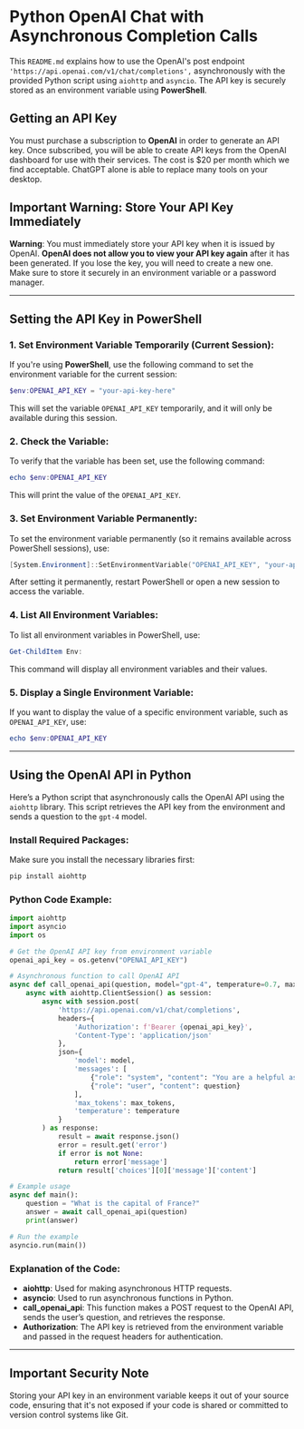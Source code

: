 
# Python OpenAI Chat with Asynchronous Completion Calls

This `README.md` explains how to use the OpenAI's post endpoint ` 'https://api.openai.com/v1/chat/completions',` asynchronously with the provided Python script using `aiohttp` and `asyncio`. The API key is securely stored as an environment variable using **PowerShell**.

## Getting an API Key

You must purchase a subscription to **OpenAI** in order to generate an API key. Once subscribed, you will be able to create API keys from the OpenAI dashboard for use with their services. The cost is $20 per month which we find acceptable.  ChatGPT alone is able to replace many tools on your desktop.

## Important Warning: Store Your API Key Immediately

**Warning**: You must immediately store your API key when it is issued by OpenAI. **OpenAI does not allow you to view your API key again** after it has been generated. If you lose the key, you will need to create a new one. Make sure to store it securely in an environment variable or a password manager.

---

## Setting the API Key in PowerShell

### 1. **Set Environment Variable Temporarily (Current Session)**:
If you're using **PowerShell**, use the following command to set the environment variable for the current session:

```powershell
$env:OPENAI_API_KEY = "your-api-key-here"
```

This will set the variable `OPENAI_API_KEY` temporarily, and it will only be available during this session.

### 2. **Check the Variable**:
To verify that the variable has been set, use the following command:

```powershell
echo $env:OPENAI_API_KEY
```

This will print the value of the `OPENAI_API_KEY`.

### 3. **Set Environment Variable Permanently**:
To set the environment variable permanently (so it remains available across PowerShell sessions), use:

```powershell
[System.Environment]::SetEnvironmentVariable("OPENAI_API_KEY", "your-api-key-here", "User")
```

After setting it permanently, restart PowerShell or open a new session to access the variable.

### 4. **List All Environment Variables**:
To list all environment variables in PowerShell, use:

```powershell
Get-ChildItem Env:
```

This command will display all environment variables and their values.

### 5. **Display a Single Environment Variable**:
If you want to display the value of a specific environment variable, such as `OPENAI_API_KEY`, use:

```powershell
echo $env:OPENAI_API_KEY
```

---

## Using the OpenAI API in Python

Here’s a Python script that asynchronously calls the OpenAI API using the `aiohttp` library. This script retrieves the API key from the environment and sends a question to the `gpt-4` model.

### Install Required Packages:

Make sure you install the necessary libraries first:

```powershell
pip install aiohttp
```

### Python Code Example:

```python
import aiohttp
import asyncio
import os

# Get the OpenAI API key from environment variable
openai_api_key = os.getenv("OPENAI_API_KEY")

# Asynchronous function to call OpenAI API
async def call_openai_api(question, model="gpt-4", temperature=0.7, max_tokens=150):
    async with aiohttp.ClientSession() as session:
        async with session.post(
            'https://api.openai.com/v1/chat/completions',
            headers={
                'Authorization': f'Bearer {openai_api_key}',
                'Content-Type': 'application/json'
            },
            json={
                'model': model,
                'messages': [
                    {"role": "system", "content": "You are a helpful assistant."},
                    {"role": "user", "content": question}
                ],
                'max_tokens': max_tokens,
                'temperature': temperature
            }
        ) as response:
            result = await response.json()
            error = result.get('error')
            if error is not None:
                return error['message']
            return result['choices'][0]['message']['content']

# Example usage
async def main():
    question = "What is the capital of France?"
    answer = await call_openai_api(question)
    print(answer)

# Run the example
asyncio.run(main())
```

### Explanation of the Code:

- **aiohttp**: Used for making asynchronous HTTP requests.
- **asyncio**: Used to run asynchronous functions in Python.
- **call_openai_api**: This function makes a POST request to the OpenAI API, sends the user’s question, and retrieves the response.
- **Authorization**: The API key is retrieved from the environment variable and passed in the request headers for authentication.

---

## Important Security Note

Storing your API key in an environment variable keeps it out of your source code, ensuring that it's not exposed if your code is shared or committed to version control systems like Git.

